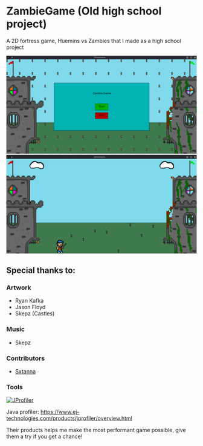 # ZambieGame (Old high school project)
A 2D fortress game, Huemins vs Zambies that I made as a high school project

<p align="center">
    <img src="https://github.com/camdenorrb/ZambieGame/raw/master/screenshots/ZambieTitleScreen.png" alt="Title Screen">
    <img src="https://github.com/camdenorrb/ZambieGame/raw/master/screenshots/ZambieGamePlay.png" alt="Gameplay">
</p>

## Special thanks to:

### Artwork
* Ryan Kafka
* Jason Floyd
* Skepz (Castles)

### Music
* Skepz

### Contributors
* [Sxtanna](https://github.com/Sxtanna)

### Tools
[![JProfiler](https://www.ej-technologies.com/images/product_banners/jprofiler_large.png)]()

Java profiler: https://www.ej-technologies.com/products/jprofiler/overview.html 
 
Their products helps me make the most performant game possible, give them a try if you get a chance!
